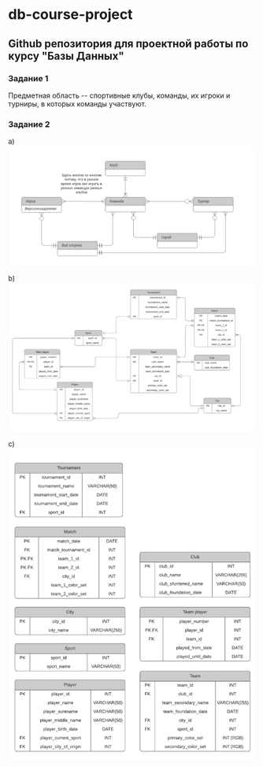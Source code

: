# db-course-project
## Github репозитория для проектной работы по курсу "Базы Данных"

### Задание 1
Предметная область -- спортивные клубы, команды, их игроки и турниры, в которых команды участвуют.

### Задание 2
a) ![пункт 2а](images/ER-diagram-2a-new.png "Концептуальная модель")

b) ![пункт 2b](images/ER-diagram-2b.png "Логическая модель")

c) ![пункт 2c](images/ER-diagram-2c.png "Физическая модель")
